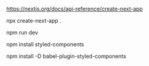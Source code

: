 https://nextjs.org/docs/api-reference/create-next-app

npx create-next-app .

npm run dev

npm install styled-components

npm install -D babel-plugin-styled-components